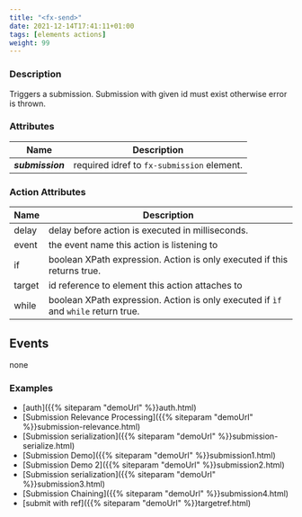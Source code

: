 ```yaml
---
title: "<fx-send>"
date: 2021-12-14T17:41:11+01:00
tags: [elements actions]
weight: 99
---
```


### Description

Triggers a submission. Submission with given id must exist otherwise
error is thrown.

### Attributes

| Name | Description | 
|------|-------------| 
| ***submission*** | required idref to `fx-submission` element. |

### Action Attributes

| Name | Description |
|------|-------------|
| delay | delay before action is executed in milliseconds. |
| event | the event name this action is listening to |
| if | boolean XPath expression. Action is only executed if this returns true. |
| target | id reference to element this action attaches to |
| while | boolean XPath expression. Action is only executed if `ìf` and `while` return true. |

## Events

none

### Examples

* [auth]({{% siteparam "demoUrl" %}}auth.html)
* [Submission Relevance Processing]({{% siteparam "demoUrl" %}}submission-relevance.html)
* [Submission serialization]({{% siteparam "demoUrl" %}}submission-serialize.html)
* [Submission Demo]({{% siteparam "demoUrl" %}}submission1.html)
* [Submission Demo 2]({{% siteparam "demoUrl" %}}submission2.html)
* [Submission serialization]({{% siteparam "demoUrl" %}}submission3.html)
* [Submission Chaining]({{% siteparam "demoUrl" %}}submission4.html)
* [submit with ref]({{% siteparam "demoUrl" %}}targetref.html)



